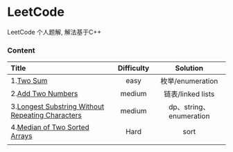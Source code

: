 # LeetCode
LeetCode 个人题解, 解法基于C++

### Content



   

| **Title**                                | **Difficulty** |     **Solution**      |
| :--------------------------------------- | :------------: | :-------------------: |
| 1.[Two Sum](1-50/1.Two_Sum.md)           |      easy      |    枚举/enumeration     |
| 2.[Add Two Numbers](1-50/2.Add_Two_Numbers.md) |     medium     |    链表/linked lists    |
| 3.[Longest Substring Without Repeating Characters](1-50/3.Longest_Substring_Without_Repeating_Characters.md) |     medium     | dp、string、enumeration |
| 4.[Median of Two Sorted Arrays](1-50/4._Median_of_Two_Sorted_Arrays.md) |      Hard      |         sort          |
|                                          |                |                       |


